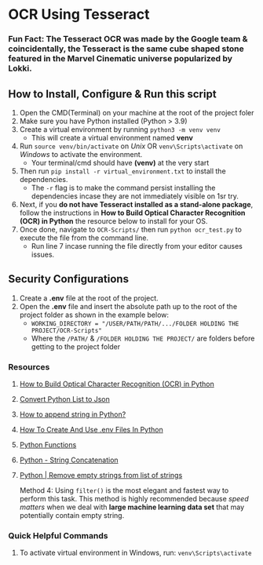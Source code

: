 # OCR Using Tesseract
### Fun Fact: The Tesseract OCR was made by the Google team & coincidentally, the Tesseract is the same cube shaped stone featured in the Marvel Cinematic universe popularized by Lokki.

## How to Install, Configure & Run this script
1. Open the CMD(Terminal) on your machine at the root of the project foler
2. Make sure you have Python installed (Python > 3.9)
3. Create a virtual environment by running `python3 -m venv venv`
    - This will create a virtual environment named **venv**
4. Run `source venv/bin/activate` on *Unix* OR `venv\Scripts\activate` on *Windows* to activate the environment.
    - Your terminal/cmd should have **(venv)** at the very start
5. Then run `pip install -r virtual_environment.txt` to install the dependencies.
    - The `-r` flag is to make the command persist installing the dependencies incase they are not immediately visible on 1sr try.
6. Next, if you **do not have Tesseract installed as a stand-alone package**, follow the instructions in **How to Build Optical Character Recognition (OCR) in Python** the resource below to install for your OS.
7. Once done, navigate to `OCR-Scripts/` then run `python ocr_test.py` to execute the file from the command line. 
    - Run line 7 incase running the file directly from your editor causes issues.

## Security Configurations
1. Create a **.env** file at the root of the project.
2. Open the **.env** file and insert the absolute path up to the root of the project folder as shown in the example below:
    - `WORKING_DIRECTORY = "/USER/PATH/PATH/.../FOLDER HOLDING THE PROJECT/OCR-Scripts"`
    - Where the `/PATH/` & `/FOLDER HOLDING THE PROJECT/` are folders before getting to the project folder

### Resources
1. [How to Build Optical Character Recognition (OCR) in Python](https://builtin.com/data-science/python-ocr)
2. [Convert Python List to Json](https://www.geeksforgeeks.org/convert-python-list-to-json/)
3. [How to append string in Python?](https://codedamn.com/news/python/append-string-in-python)
4. [How To Create And Use .env Files In Python](https://www.geeksforgeeks.org/how-to-create-and-use-env-files-in-python/)
5. [Python Functions](https://www.w3schools.com/python/python_functions.asp)
6. [Python - String Concatenation](https://www.w3schools.com/python/python_strings_concatenate.asp)
7. [Python | Remove empty strings from list of strings](https://www.geeksforgeeks.org/python-remove-empty-strings-from-list-of-strings/)

    Method 4: Using `filter()` is the most elegant and fastest way to perform this task. This method is highly recommended because *speed matters* when we deal with **large machine learning data set** that may potentially contain empty string.


### Quick Helpful Commands
1. To activate virtual environment in Windows, run:
    `venv\Scripts\activate`
